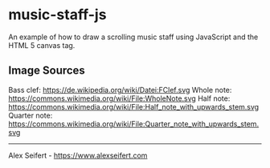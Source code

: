 # music-staff-js

An example of how to draw a scrolling music staff using JavaScript and the HTML 5 canvas tag.


## Image Sources
Bass clef: https://de.wikipedia.org/wiki/Datei:FClef.svg
Whole note: https://commons.wikimedia.org/wiki/File:WholeNote.svg
Half note: https://commons.wikimedia.org/wiki/File:Half_note_with_upwards_stem.svg
Quarter note: https://commons.wikimedia.org/wiki/File:Quarter_note_with_upwards_stem.svg

---

Alex Seifert - https://www.alexseifert.com
